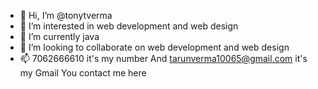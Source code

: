 - 👋 Hi, I’m @tonytverma
- 👀 I’m interested in web development and 
     web design
- 🌱 I’m currently java
- 💞️ I’m looking to collaborate on web 
     development and web design
- 📫 7062666610 it's my number
  And tarunverma10065@gmail.com it's my Gmail
  You contact me here
